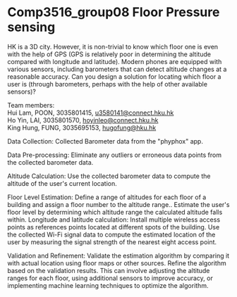# Comp3516_group08 Floor Pressure sensing

HK is a 3D city. However, it is non-trivial to know which floor one is even with the help of GPS (GPS is relatively poor in determining the altitude compared with longitude and latitude). Modern phones are equipped with various sensors, including barometers that can detect altitude changes at a reasonable accuracy. Can you design a solution for locating which floor a user is (through barometers, perhaps with the help of other available sensors)?

Team members:  
Hui Lam, POON, 3035801415, u3580141@connect.hku.hk  
Ho Yin, LAI, 3035801570, hoyinleo@connect.hku.hk  
King Hung, FUNG, 3035695153, hugofung@hku.hk  



Data Collection: Collected Barometer data from the "phyphox" app.

Data Pre-processing: Eliminate any outliers or erroneous data points from the collected
barometer data.

Altitude Calculation: Use the collected barometer data to compute the altitude of the user's
current location.

Floor Level Estimation: Define a range of altitudes for each floor of a building and assign a
floor number to the altitude range.. Estimate the user's floor level by determining which
altitude range the calculated altitude falls within.
Longitude and latitude calculation: Install multiple wireless access points as references
points located at different spots of the building. Use the collected Wi-Fi signal data to
compute the estimated location of the user by measuring the signal strength of the nearest
eight access point.

Validation and Refinement: Validate the estimation algorithm by comparing it with actual
location using floor maps or other sources. Refine the algorithm based on the validation
results. This can involve adjusting the altitude ranges for each floor, using additional sensors
to improve accuracy, or implementing machine learning techniques to optimize the
algorithm.
